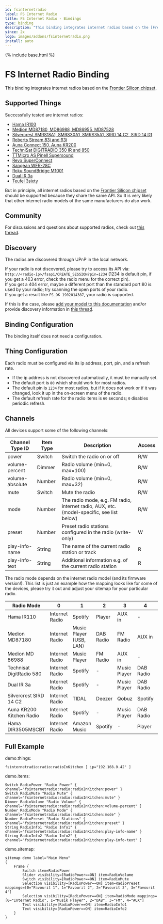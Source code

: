 ```yaml
---
id: fsinternetradio
label: FS Internet Radio
title: FS Internet Radio - Bindings
type: binding
description: "This binding integrates internet radios based on the [Frontier Silicon chipset](https://www.frontier-silicon.com/)."
since: 2x
logo: images/addons/fsinternetradio.png
install: auto
---
```


<!-- Attention authors: Do not edit directly. Please add your changes to the appropriate source repository -->

{% include base.html %}

# FS Internet Radio Binding

This binding integrates internet radios based on the [Frontier Silicon chipset](https://www.frontier-silicon.com/).

## Supported Things

Successfully tested are internet radios:

 * [Hama IR100](https://de.hama.com/00054823/hama-internetradio-ir110)
 * [Medion MD87180, MD86988, MD86955, MD87528](http://internetradio.medion.com/)
 * [Silvercrest SMRS18A1, SMRS30A1, SMRS35A1, SIRD 14 C2, SIRD 14 D1](https://www.silvercrest-multiroom.de/en/products/stereo-internet-radio/)
 * [Roberts Stream 83i and 93i](https://www.robertsradio.com/uk/products/radio/smart-radio/)
 * [Auna Connect 150, Auna KR200](https://www.auna.de/Radios/Internetradios/)
 * [TechniSat DIGITRADIO 350 IR and 850](https://www.technisat.com/en_XX/DAB+-Radios-with-Internetradio/352-10996/)
 * [TTMicro AS Pinell Supersound](https://www.ttmicro.no/radio)
 * [Revo SuperConnect](https://revo.co.uk/products/)
 * [Sangean WFR-28C](http://sg.sangean.com.tw/products/product_category.asp?cid=2)
 * [Roku SoundBridge M1001](https://soundbridge.roku.com/soundbridge/index.php)
 * [Dual IR 3a](https://www.dual.de/produkte/digitalradio/radio-station-ir-3a/)
 * [Teufel 3sixty](https://www.teufel.de/stereo/radio-3sixty-p16568.html)

But in principle, all internet radios based on the [Frontier Silicon chipset](https://www.frontier-silicon.com/) should be supported because they share the same API.
So It is very likely that other internet radio models of the same manufacturers do also work.

## Community

For discussions and questions about supported radios, check out [this thread](https://community.openhab.org/t/internet-radio-i-need-your-help/2131).

## Discovery

The radios are discovered through UPnP in the local network.

If your radio is not discovered, please try to access its API via: `http://<radio-ip>/fsapi/CREATE_SESSION?pin=1234` (1234 is default pin, if you get a 403 error, check the radio menu for the correct pin).<br/>
If you get a 404 error, maybe a different port than the standard port 80 is used by your radio; try scanning the open ports of your radio.<br/>
If you get a result like `FS_OK 1902014387`, your radio is supported.

If this is the case, please [add your model to this documentation](https://github.com/openhab/openhab-addons/edit/master/bundles/org.openhab.binding.fsinternetradio/README.md) and/or provide discovery information in [this thread](https://community.openhab.org/t/internet-radio-i-need-your-help/2131).

## Binding Configuration

The binding itself does not need a configuration.

## Thing Configuration

Each radio must be configured via its ip address, port, pin, and a refresh rate.

* If the ip address is not discovered automatically, it must be manually set.
* The default port is `80` which should work for most radios.
* The default pin is `1234` for most radios, but if it does not work or if it was changed, look it up in the on-screen menu of the radio.
* The default refresh rate for the radio items is `60` seconds; `0` disables periodic refresh.

## Channels

All devices support some of the following channels:

| Channel Type ID | Item Type | Description | Access |
|-----------------|-----------|-------------|------- |
| power | Switch | Switch the radio on or off | R/W |
| volume-percent | Dimmer | Radio volume (min=0, max=100) | R/W |
| volume-absolute | Number | Radio volume (min=0, max=32) | R/W |
| mute | Switch | Mute the radio | R/W |
| mode | Number | The radio mode, e.g. FM radio, internet radio, AUX, etc. (model-specific, see list below) | R/W |
| preset | Number | Preset radio stations configured in the radio (write-only) | W |
| play-info-name | String | The name of the current radio station or track | R |
| play-info-text | String | Additional information e.g. of the current radio station | R |

The radio mode depends on the internet radio model (and its firmware version!).
This list is just an example how the mapping looks like for some of the devices, please try it out and adjust your sitemap for your particular radio.

| Radio Mode               | 0              | 1                       | 2         | 3            | 4         | 5        | 6            | 7         | 8         | 9      |
|--------------------------|----------------|-------------------------|-----------|--------------|-----------|----------|--------------|-----------|-----------| -------|
| Hama IR110               | Internet Radio | Spotify                 | Player    | AUX in       | -         | -        | -            | -         | -         | -      |
| Medion MD87180           | Internet Radio | Music Player (USB, LAN) | DAB Radio | FM Radio     | AUX in    | -        | -            | -         | -         | -      |
| Medion MD 86988          | Internet Radio | Music Player            | FM Radio  | AUX in       | -         | -        | -            | -         | -         | -      |
| Technisat DigitRadio 580 | Internet Radio | Spotify                 | -         | Music Player | DAB Radio | FM Radio | AUX in       | CD        | Bluetooth | -      |
| Dual IR 3a               | Internet Radio | Spotify                 | -         | Music Player | DAB Radio | FM Radio | Bluetooth    | -         | -         | -      |
| Silvercrest SIRD 14 C2   | Internet Radio | TIDAL                   | Deezer    | Qobuz        | Spotify   | -        | Music Player | DAB Radio | FM Radio  | AUX in |
| Auna KR200 Kitchen Radio | Internet Radio | Spotify                 | -         | Music Player | DAB Radio | FM Radio | AUX in       | -         | -         | -      |
| Hama DIR3505MSCBT        | Internet Radio | Amazon Music            | Spotify   | -            | Player    | DAB      | FM Radio     | AUX in    | Bluetooth | CD     |


## Full Example

demo.things:

```
fsinternetradio:radio:radioInKitchen [ ip="192.168.0.42" ]
```

demo.items:

```
Switch RadioPower "Radio Power" { channel="fsinternetradio:radio:radioInKitchen:power" }
Switch RadioMute "Radio Mute" { channel="fsinternetradio:radio:radioInKitchen:mute" }
Dimmer RadioVolume "Radio Volume" { channel="fsinternetradio:radio:radioInKitchen:volume-percent" }
Number RadioMode "Radio Mode" { channel="fsinternetradio:radio:radioInKitchen:mode" }
Number RadioPreset "Radio Stations" { channel="fsinternetradio:radio:radioInKitchen:preset" }
String RadioInfo1 "Radio Info1" { channel="fsinternetradio:radio:radioInKitchen:play-info-name" }
String RadioInfo2 "Radio Info2" { channel="fsinternetradio:radio:radioInKitchen:play-info-text" }
```

demo.sitemap:

```
sitemap demo label="Main Menu"
{
	Frame {
		Switch item=RadioPower
		Slider visibility=[RadioPower==ON] item=RadioVolume
		Switch visibility=[RadioPower==ON] item=RadioMute
		Selection visibility=[RadioPower==ON] item=RadioPreset mappings=[0="Favourit 1", 1="Favourit 2", 2="Favourit 3", 3="Favourit 4"]
		Selection visibility=[RadioPower==ON] item=RadioMode mappings=[0="Internet Radio", 1="Musik Player", 2="DAB", 3="FM", 4="AUX"]
		Text visibility=[RadioPower==ON] item=RadioInfo1
		Text visibility=[RadioPower==ON] item=RadioInfo2
	}
}
```
